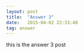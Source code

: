 ```yaml
---
layout: post
title:  "Answer 3"
date:   2015-04-02 22:33:48
tag: answer
---
```



this is the answer 3 post
